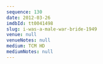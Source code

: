 ```yaml
---
sequence: 130
date: 2012-03-26
imdbId: tt0041498
slug: i-was-a-male-war-bride-1949
venue: null
venueNotes: null
medium: TCM HD
mediumNotes: null
---
```

